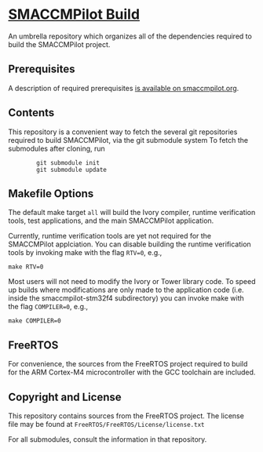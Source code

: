 # [SMACCMPilot Build][smaccmpilotbuild]

An umbrella repository which organizes all of the dependencies required to build
the SMACCMPilot project.

## Prerequisites

A description of required prerequisites [is available on smaccmpilot.org][prereq].

[prereq]: http://smaccmpilot.org/software/prerequisites.html

## Contents

This repository is a convenient way to fetch the several git repositories
required to build SMACCMPilot, via the git submodule system
To fetch the submodules after cloning, run

```
        git submodule init
        git submodule update
```


## Makefile Options

The default make target `all` will build the Ivory compiler, runtime
verification tools, test applications, and the main SMACCMPilot application.

Currently, runtime verification tools are yet not required for the SMACCMPilot
applciation. You can disable building the runtime verification tools by invoking
make with the flag `RTV=0`, e.g.,

```
make RTV=0
```

Most users will not need to modify the Ivory or Tower library code. To speed up
builds where modifications are only made to the application code (i.e. inside
the smaccmpilot-stm32f4 subdirectory) you can invoke make with the flag
`COMPILER=0`, e.g.,

```
make COMPILER=0
```

## FreeRTOS

For convenience, the sources from the FreeRTOS project required to build for the
ARM Cortex-M4 microcontroller with the GCC toolchain are included.

## Copyright and License

This repository contains sources from the FreeRTOS project. The license file may
be found at `FreeRTOS/FreeRTOS/License/license.txt`

For all submodules, consult the information in that repository.

[smaccmpilotbuild]: http://github.com/GaloisInc/smaccmpilot-build

